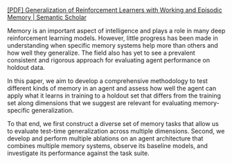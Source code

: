 [[PDF] Generalization of Reinforcement Learners with Working and Episodic Memory | Semantic Scholar](https://www.semanticscholar.org/paper/Generalization-of-Reinforcement-Learners-with-and-Fortunato-Tan/f47374c67ae0d45454feb2ba354d05f0da2889d7)

Memory is an important aspect of intelligence and plays a role in many deep reinforcement learning models. However, little progress has been made in understanding when specific memory systems help more than others and how well they generalize. The field also has yet to see a prevalent consistent and rigorous approach for evaluating agent performance on holdout data. 

In this paper, we aim to develop a comprehensive methodology to test different kinds of memory in an agent and assess how well the agent can apply what it learns in training to a holdout set that differs from the training set along dimensions that we suggest are relevant for evaluating memory-specific generalization. 

To that end, we first construct a diverse set of memory tasks that allow us to evaluate test-time generalization across multiple dimensions. Second, we develop and perform multiple ablations on an agent architecture that combines multiple memory systems, observe its baseline models, and investigate its performance against the task suite.